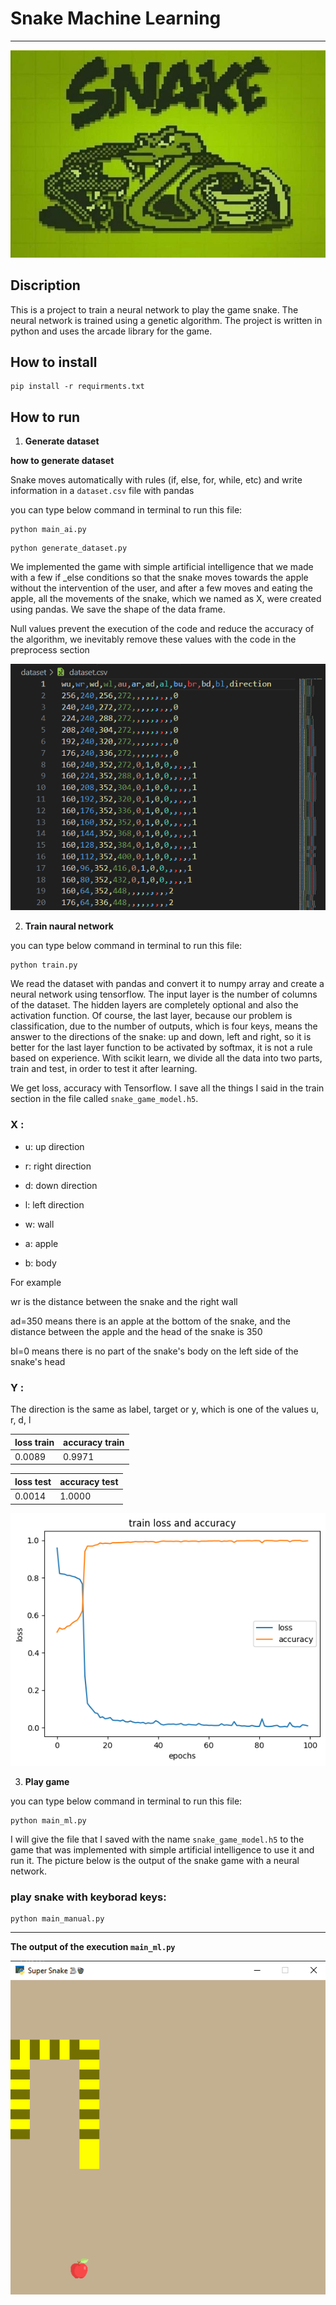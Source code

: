 # **Snake Machine Learning**
---

![Alt text](assents/snake.jpg)


## Discription 

This is a project to train a neural network to play the game snake.
The neural network is trained using a genetic algorithm.
The project is written in python and uses the arcade library for the game.


 ## How to install 

``` 
pip install -r requirments.txt
```


 ## How to run
 1. **Generate dataset**

 **how to generate dataset**

Snake moves automatically with rules (if, else, for, while, etc) and write information in a ```dataset.csv``` file with pandas

 you can type below command in terminal to run this file:    

```
python main_ai.py
```


```
python generate_dataset.py
```


 We implemented the game with simple artificial intelligence that we made with a few if _else conditions so that the snake moves towards the apple without the intervention of the user, and after a few moves and eating the apple, all the movements of the snake, which we named as X, were created using pandas. We save the shape of the data frame.

 Null values prevent the execution of the code and reduce the accuracy of the algorithm, we inevitably remove these values with the code in the preprocess section


![Alt text](assents/dataset.PNG)


 2. **Train naural network**

  you can type below command in terminal to run this file:    

```
python train.py
```

 We read the dataset with pandas and convert it to numpy array and create a neural network using tensorflow. The input layer is the number of columns of the dataset. The hidden layers are completely optional and also the activation function. Of course, the last layer, because our problem is classification, due to the number of outputs, which is four keys, means the answer to the directions of the snake: up and down, left and right, so it is better for the last layer function to be activated by softmax, it is not a rule based on experience.
 With scikit learn, we divide all the data into two parts, train and test, in order to test it after learning.

 We get loss, accuracy with Tensorflow. I save all the things I said in the train section in the file called ```snake_game_model.h5```.



###  X :

  -   u: up direction

  -  r: right direction

  - d: down direction

  -  l: left direction

  -  w: wall

  -  a: apple

  -   b: body

For example

wr is the distance between the snake and the right wall

ad=350 means there is an apple at the bottom of the snake, and the distance between the apple and the head of the snake is 350

bl=0 means there is no part of the snake's body on the left side of the snake's head



###  Y :

The direction is the same as label, target or y, which is one of the values u, r, d, l






| loss train     | accuracy  train    | 
| :---           | :---               |
|0.0089          | 0.9971             |


|  loss test     | accuracy test      |
| :---           | :---               |
|  0.0014        | 1.0000             |


![!\[loss_acc\](output/loss_acc.png)](assents/loss_acc.png)

 3. **Play game**

   you can type below command in terminal to run this file:    

```
python main_ml.py
```

 I will give the file that I saved with the name ```snake_game_model.h5``` to the game that was implemented with simple artificial intelligence to use it and run it. The picture below is the output of the snake game with a neural network.
  

### play snake with keyborad keys:

```
python main_manual.py
```

---

**The output of the execution ```main_ml.py```**

![Alt text](assents/game.PNG)


  


